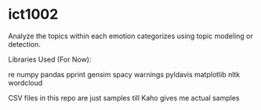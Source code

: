 # ict1002

Analyze the topics within each emotion categorizes using topic modeling or detection. 

Libraries Used (For Now):

re
numpy
pandas
pprint
gensim
spacy
warnings
pyldavis
matplotlib
nltk
wordcloud

CSV files in this repo are just samples till Kaho gives me actual samples
